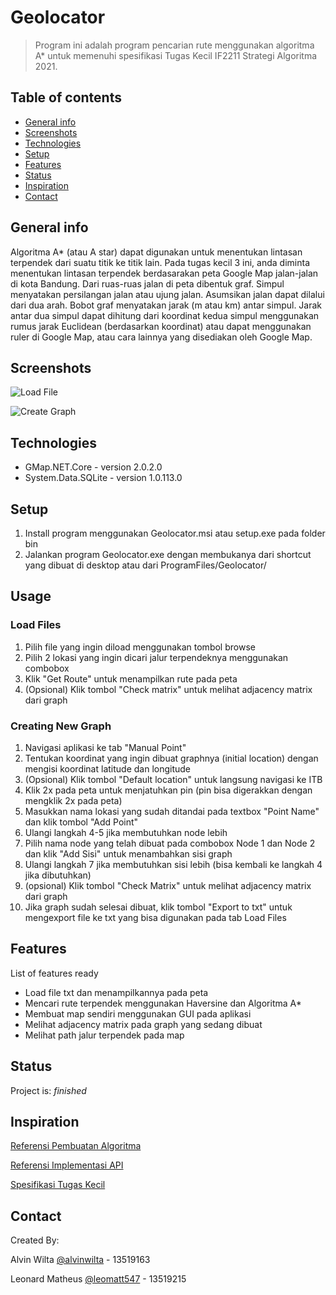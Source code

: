 # Geolocator
> Program ini adalah program pencarian rute menggunakan algoritma A* untuk memenuhi spesifikasi Tugas Kecil IF2211 Strategi Algoritma 2021.

## Table of contents
* [General info](#general-info)
* [Screenshots](#screenshots)
* [Technologies](#technologies)
* [Setup](#setup)
* [Features](#features)
* [Status](#status)
* [Inspiration](#inspiration)
* [Contact](#contact)

## General info
Algoritma A* (atau A star) dapat digunakan untuk menentukan lintasan terpendek dari suatu titik ke titik lain. Pada tugas kecil 3 ini, anda diminta menentukan lintasan terpendek berdasarakan peta Google Map jalan-jalan di kota Bandung. Dari ruas-ruas jalan di peta dibentuk graf. Simpul menyatakan persilangan jalan atau ujung jalan. Asumsikan jalan dapat dilalui dari dua arah. Bobot graf menyatakan jarak (m atau km) antar simpul. Jarak antar dua simpul dapat dihitung dari koordinat kedua simpul menggunakan rumus jarak Euclidean (berdasarkan koordinat) atau dapat menggunakan ruler di Google Map, atau cara lainnya yang disediakan oleh Google Map.

## Screenshots
![Load File](https://github.com/alvinwilta/IF2211_tucil3/blob/main/img/img1.PNG)

![Create Graph](https://github.com/alvinwilta/IF2211_tucil3/blob/main/img/img2.PNG)

## Technologies
* GMap.NET.Core  - version 2.0.2.0
* System.Data.SQLite - version 1.0.113.0

## Setup
1. Install program menggunakan Geolocator.msi atau setup.exe pada folder bin
2. Jalankan program Geolocator.exe dengan membukanya dari shortcut yang dibuat di desktop atau dari ProgramFiles/Geolocator/

## Usage
### Load Files
1. Pilih file yang ingin diload menggunakan tombol browse
2. Pilih 2 lokasi yang ingin dicari jalur terpendeknya menggunakan combobox
3. Klik "Get Route" untuk menampilkan rute pada peta
4. (Opsional) Klik tombol "Check matrix" untuk melihat adjacency matrix dari graph

### Creating New Graph
1. Navigasi aplikasi ke tab "Manual Point"
2. Tentukan koordinat yang ingin dibuat graphnya (initial location) dengan mengisi koordinat latitude dan longitude
3. (Opsional) Klik tombol "Default location" untuk langsung navigasi ke ITB
4. Klik 2x pada peta untuk menjatuhkan pin (pin bisa digerakkan dengan mengklik 2x pada peta)
5. Masukkan nama lokasi yang sudah ditandai pada textbox "Point Name" dan klik tombol "Add Point"
6. Ulangi langkah 4-5 jika membutuhkan node lebih
7. Pilih nama node yang telah dibuat pada combobox Node 1 dan Node 2 dan klik "Add Sisi" untuk menambahkan sisi graph
8. Ulangi langkah 7 jika membutuhkan sisi lebih (bisa kembali ke langkah 4 jika dibutuhkan)
9. (opsional) Klik tombol "Check Matrix" untuk melihat adjacency matrix dari graph
10. Jika graph sudah selesai dibuat, klik tombol "Export to txt" untuk mengexport file ke txt yang bisa digunakan pada tab Load Files

## Features
List of features ready
* Load file txt dan menampilkannya pada peta
* Mencari rute terpendek menggunakan Haversine dan Algoritma A*
* Membuat map sendiri menggunakan GUI pada aplikasi
* Melihat adjacency matrix pada graph yang sedang dibuat
* Melihat path jalur terpendek pada map

## Status
Project is: _finished_

## Inspiration
[Referensi Pembuatan Algoritma](http://informatika.stei.itb.ac.id/~rinaldi.munir/Stmik/2020-2021/Route-Planning-Bagian2-2021.pdf)

[Referensi Implementasi API](http://www.independent-software.com/category/gmap.html)

[Spesifikasi Tugas Kecil](http://informatika.stei.itb.ac.id/~rinaldi.munir/Stmik/2020-2021/Tugas-Kecil-3-(2021).pdf)

## Contact
Created By:

Alvin Wilta [@alvinwilta](https://github.com/alvinwilta) - 13519163

Leonard Matheus [@leomatt547](https://github.com/leomatt547) - 13519215
